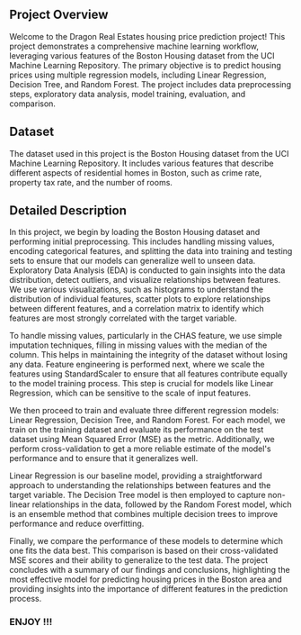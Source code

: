 ## Project Overview

Welcome to the Dragon Real Estates housing price prediction project! 
This project demonstrates a comprehensive machine learning workflow, leveraging various features of the Boston Housing dataset from the UCI Machine Learning Repository. 
The primary objective is to predict housing prices using multiple regression models, including Linear Regression, Decision Tree, and Random Forest. 
The project includes data preprocessing steps, exploratory data analysis, model training, evaluation, and comparison.

## Dataset

The dataset used in this project is the Boston Housing dataset from the UCI Machine Learning Repository. 
It includes various features that describe different aspects of residential homes in Boston, such as crime rate, property tax rate, and the number of rooms.

## Detailed Description

In this project, we begin by loading the Boston Housing dataset and performing initial preprocessing. This includes handling missing values, encoding categorical features, 
and splitting the data into training and testing sets to ensure that our models can generalize well to unseen data. Exploratory Data Analysis (EDA) is conducted to gain insights into the data distribution, detect outliers,
and visualize relationships between features. We use various visualizations, such as histograms to understand the distribution of individual features, scatter plots to explore relationships between different features, 
and a correlation matrix to identify which features are most strongly correlated with the target variable.

To handle missing values, particularly in the CHAS feature, we use simple imputation techniques, filling in missing values with the median of the column. 
This helps in maintaining the integrity of the dataset without losing any data. Feature engineering is performed next, 
where we scale the features using StandardScaler to ensure that all features contribute equally to the model training process. 
This step is crucial for models like Linear Regression, which can be sensitive to the scale of input features.

We then proceed to train and evaluate three different regression models: Linear Regression, Decision Tree, and Random Forest. 
For each model, we train on the training dataset and evaluate its performance on the test dataset using Mean Squared Error (MSE) as the metric. 
Additionally, we perform cross-validation to get a more reliable estimate of the model's performance and to ensure that it generalizes well. 

Linear Regression is our baseline model, providing a straightforward approach to understanding the relationships between features and the target variable. 
The Decision Tree model is then employed to capture non-linear relationships in the data, followed by the Random Forest model, 
which is an ensemble method that combines multiple decision trees to improve performance and reduce overfitting.

Finally, we compare the performance of these models to determine which one fits the data best. 
This comparison is based on their cross-validated MSE scores and their ability to generalize to the test data. 
The project concludes with a summary of our findings and conclusions, highlighting the most effective model for predicting housing prices in the Boston area and 
providing insights into the importance of different features in the prediction process.

### ENJOY !!!
